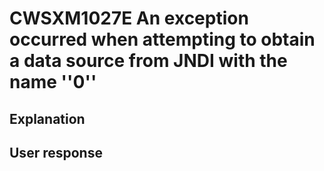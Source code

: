 # CWSXM1027E An exception occurred when attempting to obtain a data source from JNDI with the name ''0''

## Explanation

## User response